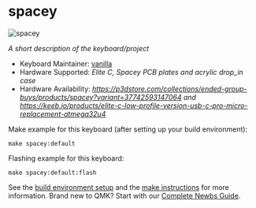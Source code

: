 # spacey

![spacey](https://i.imgur.com/Dzon2hbh.jpeg)

*A short description of the keyboard/project*

* Keyboard Maintainer: [vanilla](https://github.com/vanillakeyboards)
* Hardware Supported: *Elite C, Spacey PCB plates and acrylic drop_in case*
* Hardware Availability: *https://p3dstore.com/collections/ended-group-buys/products/spacey?variant=37742593147064 and https://keeb.io/products/elite-c-low-profile-version-usb-c-pro-micro-replacement-atmega32u4*

Make example for this keyboard (after setting up your build environment):

    make spacey:default

Flashing example for this keyboard:

    make spacey:default:flash

See the [build environment setup](https://docs.qmk.fm/#/getting_started_build_tools) and the [make instructions](https://docs.qmk.fm/#/getting_started_make_guide) for more information. Brand new to QMK? Start with our [Complete Newbs Guide](https://docs.qmk.fm/#/newbs).
